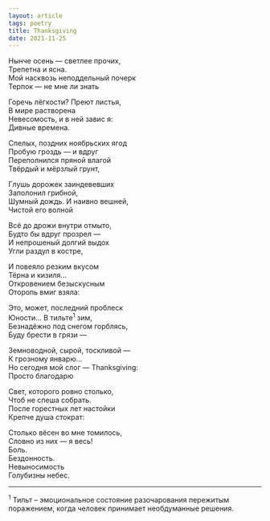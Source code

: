 ```yaml
---
layout: article
tags: poetry
title: Thanksgiving
date: 2021-11-25
---
```


Нынче осень — светлее прочих,<br>
Трепетна и ясна.<br>
Мой насквозь неподдельный почерк<br>
Терпок — не мне ли знать<br>

Горечь лёгкости? Преют листья,<br>
В мире растворена<br>
Невесомость, и в ней завис я:<br>
Дивные времена.<br>

Спелых, поздних ноябрьских ягод<br>
Пробую гроздь — и вдруг<br>
Переполнился пряной влагой<br>
Твёрдый и мёрзлый грунт,<br>

Глушь дорожек заиндевевших<br>
Заполонил грибной,<br>
Шумный дождь. И наивно вешней,<br>
Чистой его волной<br>

Всё до дрожи внутри отмыто,<br>
Будто бы вдруг прозрел —<br>
И непрошеный долгий выдох<br>
Угли раздул в костре,<br>

И повеяло резким вкусом<br>
Тёрна и кизиля...<br>
Откровением безыскусным<br>
Оторопь вмиг взяла:<br>

Это, может, последний проблеск<br>
Юности... В тильте<sup>1</sup> зим,<br>
Безнадёжно под снегом горблясь,<br>
Буду брести в грязи —<br>

Земноводной, сырой, тоскливой —<br>
К грозному январю...<br>
Но сегодня мой слог — Thanksgiving:<br>
Просто благодарю<br>

Свет, которого ровно столько,<br>
Чтоб не спеша собрать.<br>
После горестных лет настойки<br>
Крепче душа стократ:<br>

Столько вёсен во мне томилось,<br>
Словно из них — я весь!<br>
Боль.<br>
Бездонность.<br>
Невыносимость<br>
Голубизны небес.

---

<sup>1</sup> Тильт – эмоциональное состояние разочарования пережитым поражением, когда человек принимает необдуманные решения.
